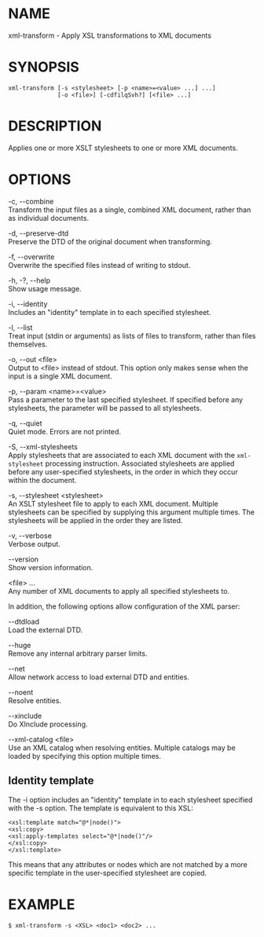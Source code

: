 NAME
====

xml-transform - Apply XSL transformations to XML documents

SYNOPSIS
========

    xml-transform [-s <stylesheet> [-p <name>=<value> ...] ...]
                  [-o <file>] [-cdfilqSvh?] [<file> ...]

DESCRIPTION
===========

Applies one or more XSLT stylesheets to one or more XML documents.

OPTIONS
=======

-c, --combine  
Transform the input files as a single, combined XML document, rather
than as individual documents.

-d, --preserve-dtd  
Preserve the DTD of the original document when transforming.

-f, --overwrite  
Overwrite the specified files instead of writing to stdout.

-h, -?, --help  
Show usage message.

-i, --identity  
Includes an "identity" template in to each specified stylesheet.

-l, --list  
Treat input (stdin or arguments) as lists of files to transform, rather
than files themselves.

-o, --out &lt;file&gt;  
Output to &lt;file&gt; instead of stdout. This option only makes sense
when the input is a single XML document.

-p, --param &lt;name&gt;=&lt;value&gt;  
Pass a parameter to the last specified stylesheet. If specified before
any stylesheets, the parameter will be passed to all stylesheets.

-q, --quiet  
Quiet mode. Errors are not printed.

-S, --xml-stylesheets  
Apply stylesheets that are associated to each XML document with the
`xml-stylesheet` processing instruction. Associated stylesheets are
applied before any user-specified stylesheets, in the order in which
they occur within the document.

-s, --stylesheet &lt;stylesheet&gt;  
An XSLT stylesheet file to apply to each XML document. Multiple
stylesheets can be specified by supplying this argument multiple times.
The stylesheets will be applied in the order they are listed.

-v, --verbose  
Verbose output.

--version  
Show version information.

&lt;file&gt; ...  
Any number of XML documents to apply all specified stylesheets to.

In addition, the following options allow configuration of the XML
parser:

--dtdload  
Load the external DTD.

--huge  
Remove any internal arbitrary parser limits.

--net  
Allow network access to load external DTD and entities.

--noent  
Resolve entities.

--xinclude  
Do XInclude processing.

--xml-catalog &lt;file&gt;  
Use an XML catalog when resolving entities. Multiple catalogs may be
loaded by specifying this option multiple times.

Identity template
-----------------

The -i option includes an "identity" template in to each stylesheet
specified with the -s option. The template is equivalent to this XSL:

    <xsl:template match="@*|node()">
    <xsl:copy>
    <xsl:apply-templates select="@*|node()"/>
    </xsl:copy>
    </xsl:template>

This means that any attributes or nodes which are not matched by a more
specific template in the user-specified stylesheet are copied.

EXAMPLE
=======

    $ xml-transform -s <XSL> <doc1> <doc2> ...
